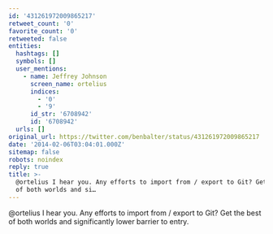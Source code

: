 ```yaml
---
id: '431261972009865217'
retweet_count: '0'
favorite_count: '0'
retweeted: false
entities:
  hashtags: []
  symbols: []
  user_mentions:
    - name: Jeffrey Johnson
      screen_name: ortelius
      indices:
        - '0'
        - '9'
      id_str: '6708942'
      id: '6708942'
  urls: []
original_url: https://twitter.com/benbalter/status/431261972009865217
date: '2014-02-06T03:04:01.000Z'
sitemap: false
robots: noindex
reply: true
title: >-
  @ortelius I hear you. Any efforts to import from / export to Git? Get the best
  of both worlds and si…
---
```


@ortelius I hear you. Any efforts to import from / export to Git? Get the best of both worlds and significantly lower barrier to entry.